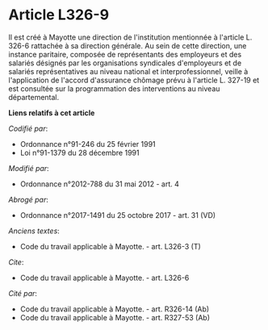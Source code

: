 # Article L326-9

Il est créé à Mayotte une direction de l'institution mentionnée à l'article L. 326-6 rattachée à sa direction générale. Au
sein de cette direction, une instance paritaire, composée de représentants des employeurs et des salariés désignés par les
organisations syndicales d'employeurs et de salariés représentatives au niveau national et interprofessionnel, veille à
l'application de l'accord d'assurance chômage prévu à l'article L. 327-19 et est consultée sur la programmation des
interventions au niveau départemental.

**Liens relatifs à cet article**

_Codifié par_:

  - Ordonnance n°91-246 du 25 février 1991
  - Loi n°91-1379 du 28 décembre 1991

_Modifié par_:

  - Ordonnance n°2012-788 du 31 mai 2012 - art. 4

_Abrogé par_:

  - Ordonnance n°2017-1491 du 25 octobre 2017 - art. 31 (VD)

_Anciens textes_:

  - Code du travail applicable à Mayotte. - art. L326-3 (T)

_Cite_:

  - Code du travail applicable à Mayotte. - art. L326-6

_Cité par_:

  - Code du travail applicable à Mayotte. - art. R326-14 (Ab)
  - Code du travail applicable à Mayotte. - art. R327-53 (Ab)
